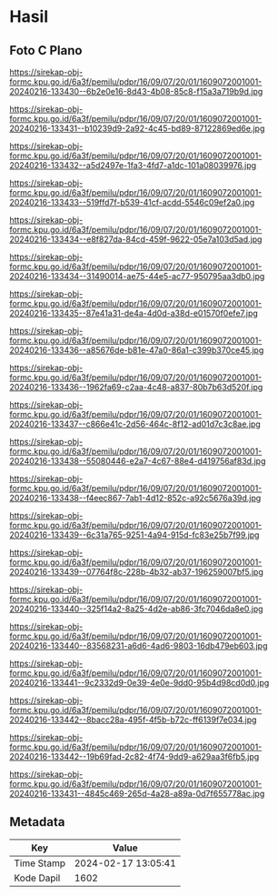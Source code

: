 # Hasil

## Foto C Plano

https://sirekap-obj-formc.kpu.go.id/6a3f/pemilu/pdpr/16/09/07/20/01/1609072001001-20240216-133430--6b2e0e16-8d43-4b08-85c8-f15a3a719b9d.jpg

https://sirekap-obj-formc.kpu.go.id/6a3f/pemilu/pdpr/16/09/07/20/01/1609072001001-20240216-133431--b10239d9-2a92-4c45-bd89-87122869ed6e.jpg

https://sirekap-obj-formc.kpu.go.id/6a3f/pemilu/pdpr/16/09/07/20/01/1609072001001-20240216-133432--a5d2497e-1fa3-4fd7-a1dc-101a08039976.jpg

https://sirekap-obj-formc.kpu.go.id/6a3f/pemilu/pdpr/16/09/07/20/01/1609072001001-20240216-133433--519ffd7f-b539-41cf-acdd-5546c09ef2a0.jpg

https://sirekap-obj-formc.kpu.go.id/6a3f/pemilu/pdpr/16/09/07/20/01/1609072001001-20240216-133434--e8f827da-84cd-459f-9622-05e7a103d5ad.jpg

https://sirekap-obj-formc.kpu.go.id/6a3f/pemilu/pdpr/16/09/07/20/01/1609072001001-20240216-133434--31490014-ae75-44e5-ac77-950795aa3db0.jpg

https://sirekap-obj-formc.kpu.go.id/6a3f/pemilu/pdpr/16/09/07/20/01/1609072001001-20240216-133435--87e41a31-de4a-4d0d-a38d-e01570f0efe7.jpg

https://sirekap-obj-formc.kpu.go.id/6a3f/pemilu/pdpr/16/09/07/20/01/1609072001001-20240216-133436--a85676de-b81e-47a0-86a1-c399b370ce45.jpg

https://sirekap-obj-formc.kpu.go.id/6a3f/pemilu/pdpr/16/09/07/20/01/1609072001001-20240216-133436--1962fa69-c2aa-4c48-a837-80b7b63d520f.jpg

https://sirekap-obj-formc.kpu.go.id/6a3f/pemilu/pdpr/16/09/07/20/01/1609072001001-20240216-133437--c866e41c-2d56-464c-8f12-ad01d7c3c8ae.jpg

https://sirekap-obj-formc.kpu.go.id/6a3f/pemilu/pdpr/16/09/07/20/01/1609072001001-20240216-133438--55080446-e2a7-4c67-88e4-d419756af83d.jpg

https://sirekap-obj-formc.kpu.go.id/6a3f/pemilu/pdpr/16/09/07/20/01/1609072001001-20240216-133438--f4eec867-7ab1-4d12-852c-a92c5676a39d.jpg

https://sirekap-obj-formc.kpu.go.id/6a3f/pemilu/pdpr/16/09/07/20/01/1609072001001-20240216-133439--6c31a765-9251-4a94-915d-fc83e25b7f99.jpg

https://sirekap-obj-formc.kpu.go.id/6a3f/pemilu/pdpr/16/09/07/20/01/1609072001001-20240216-133439--07764f8c-228b-4b32-ab37-196259007bf5.jpg

https://sirekap-obj-formc.kpu.go.id/6a3f/pemilu/pdpr/16/09/07/20/01/1609072001001-20240216-133440--325f14a2-8a25-4d2e-ab86-3fc7046da8e0.jpg

https://sirekap-obj-formc.kpu.go.id/6a3f/pemilu/pdpr/16/09/07/20/01/1609072001001-20240216-133440--83568231-a6d6-4ad6-9803-16db479eb603.jpg

https://sirekap-obj-formc.kpu.go.id/6a3f/pemilu/pdpr/16/09/07/20/01/1609072001001-20240216-133441--9c2332d9-0e39-4e0e-9dd0-95b4d98cd0d0.jpg

https://sirekap-obj-formc.kpu.go.id/6a3f/pemilu/pdpr/16/09/07/20/01/1609072001001-20240216-133442--8bacc28a-495f-4f5b-b72c-ff6139f7e034.jpg

https://sirekap-obj-formc.kpu.go.id/6a3f/pemilu/pdpr/16/09/07/20/01/1609072001001-20240216-133442--19b69fad-2c82-4f74-9dd9-a629aa3f6fb5.jpg

https://sirekap-obj-formc.kpu.go.id/6a3f/pemilu/pdpr/16/09/07/20/01/1609072001001-20240216-133431--4845c469-265d-4a28-a89a-0d7f655778ac.jpg


## Metadata

| Key        | Value               |
| ---------- | ------------------- |
| Time Stamp | 2024-02-17 13:05:41 |
| Kode Dapil | 1602                |



